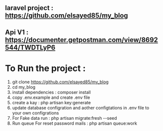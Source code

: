 ## laravel project : https://github.com/elsayed85/my_blog 
## Api V1 : https://documenter.getpostman.com/view/8692544/TWDTLyP6 
# To Run the project :

1. git clone https://github.com/elsayed85/my_blog 
2. cd my_blog 
3. install dependencies : composer install
4. copy .env.example and create .env file
5. create a kay : php artisan key:generate
6. update database configration and aother configtations in .env file to your own configrations
7. For Fake data run : php artisan migrate:fresh --seed
8. Run queue For reset password mails : php artisan queue:work

